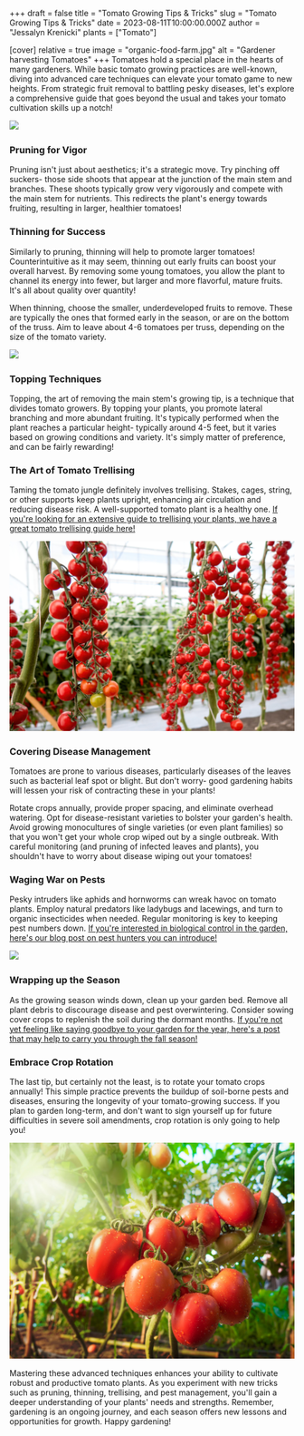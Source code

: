 +++
draft = false
title = "Tomato Growing Tips & Tricks"
slug = "Tomato Growing Tips & Tricks"
date = 2023-08-11T10:00:00.000Z
author = "Jessalyn Krenicki"
plants = ["Tomato"]


[cover]
relative = true
image = "organic-food-farm.jpg"
alt = "Gardener harvesting Tomatoes"
+++
Tomatoes hold a special place in the hearts of many gardeners. While basic tomato growing practices are well-known, diving into advanced care techniques can elevate your tomato game to new heights. From strategic fruit removal to battling pesky diseases, let's explore a comprehensive guide that goes beyond the usual and takes your tomato cultivation skills up a notch!

![](istock-1137926606.jpg)

### Pruning for Vigor

Pruning isn't just about aesthetics; it's a strategic move. Try pinching off suckers- those side shoots that appear at the junction of the main stem and branches. These shoots typically grow very vigorously and compete with the main stem for nutrients. This redirects the plant's energy towards fruiting, resulting in larger, healthier tomatoes!

### Thinning for Success

Similarly to pruning, thinning will help to promote larger tomatoes! Counterintuitive as it may seem, thinning out early fruits can boost your overall harvest. By removing some young tomatoes, you allow the plant to channel its energy into fewer, but larger and more flavorful, mature fruits. It's all about quality over quantity!

When thinning, choose the smaller, underdeveloped fruits to remove. These are typically the ones that formed early in the season, or are on the bottom of the truss. Aim to leave about 4-6 tomatoes per truss, depending on the size of the tomato variety.

![](ripe-red-tomatoes-growing-bush-garden.jpg)

### Topping Techniques

Topping, the art of removing the main stem's growing tip, is a technique that divides tomato growers. By topping your plants, you promote lateral branching and more abundant fruiting. It's typically performed when the plant reaches a particular height- typically around 4-5 feet, but it varies based on growing conditions and variety. It's simply matter of preference, and can be fairly rewarding!

### The Art of Tomato Trellising

Taming the tomato jungle definitely involves trellising. Stakes, cages, string, or other supports keep plants upright, enhancing air circulation and reducing disease risk. A well-supported tomato plant is a healthy one. [If you're looking for an extensive guide to trellising your plants, we have a great tomato trellising guide here!](https://blog.planter.garden/posts/tomato-trellising-techniques/)

![](beautiful-red-ripe-cherry-tomatoes-grown-greenhouse.jpg)

### Covering Disease Management

Tomatoes are prone to various diseases, particularly diseases of the leaves such as bacterial leaf spot or blight. But don't worry- good gardening habits will lessen your risk of contracting these in your plants!

Rotate crops annually, provide proper spacing, and eliminate overhead watering. Opt for disease-resistant varieties to bolster your garden's health. Avoid growing monocultures of single varieties (or even plant families) so that you won't get your whole crop wiped out by a single outbreak. With careful monitoring (and pruning of infected leaves and plants), you shouldn't have to worry about disease wiping out your tomatoes!

### Waging War on Pests

Pesky intruders like aphids and hornworms can wreak havoc on tomato plants. Employ natural predators like ladybugs and lacewings, and turn to organic insecticides when needed. Regular monitoring is key to keeping pest numbers down. [If you're interested in biological control in the garden, here's our blog post on pest hunters you can introduce!](https://blog.planter.garden/posts/16-of-your-garden-s-local-pest-hunters/)

![](beautiful-shot-beetle-leaf-flower-sunny-day.jpg)

### Wrapping up the Season

As the growing season winds down, clean up your garden bed. Remove all plant debris to discourage disease and pest overwintering. Consider sowing cover crops to replenish the soil during the dormant months. [If you're not yet feeling like saying goodbye to your garden for the year, here's a post that may help to carry you through the fall season!](https://blog.planter.garden/posts/fall-garden-chores/)

### Embrace Crop Rotation

The last tip, but certainly not the least, is to rotate your tomato crops annually! This simple practice prevents the buildup of soil-borne pests and diseases, ensuring the longevity of your tomato-growing success. If you plan to garden long-term, and don't want to sign yourself up for future difficulties in severe soil amendments, crop rotation is only going to help you!

![](istock-671192338.jpg)

Mastering these advanced techniques enhances your ability to cultivate robust and productive tomato plants. As you experiment with new tricks such as pruning, thinning, trellising, and pest management, you'll gain a deeper understanding of your plants' needs and strengths. Remember, gardening is an ongoing journey, and each season offers new lessons and opportunities for growth. Happy gardening!